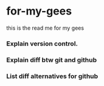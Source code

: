 # for-my-gees

this is the read me for my gees

### Explain version control.


### Explain diff btw git and github


### List diff alternatives for github